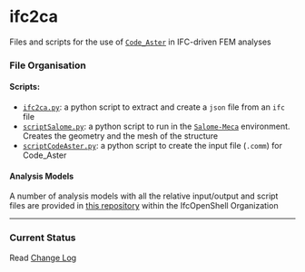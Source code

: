 # ifc2ca
Files and scripts for the use of [`Code_Aster`](https://code-aster.org) in IFC-driven FEM analyses

### File Organisation
#### Scripts:
- [`ifc2ca.py`](ifc2ca.py): a python script to extract and create a `json` file from an `ifc` file
- [`scriptSalome.py`](scriptSalome.py): a python script to run in the [`Salome-Meca`](https://www.code-aster.org/spip.php?article303) environment. Creates the geometry and the mesh of the structure
- [`scriptCodeAster.py`](scriptCodeAster.py): a python script to create the input file (`.comm`) for Code_Aster

#### Analysis Models

A number of analysis models with all the relative input/output and script files are provided in [this repository](https://github.com/IfcOpenShell/analysis-models) within the IfcOpenShell Organization

---

### Current Status
Read [Change Log](changelog.md)
